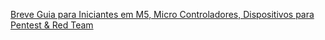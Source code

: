 [Breve Guia para Iniciantes em M5, Micro Controladores, Dispositivos para Pentest & Red Team](https://github.com/atmozphera/M5_AREA_LIVRE/wiki/Breve-Guia-para-Iniciantes-em-M5,-Micro-Controladores,-Dispositivos-para-Pentest-&-Red-Team)
